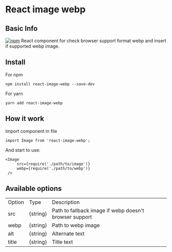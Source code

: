 # React image webp
## Basic Info
[![npm][npm]][npm-url]
React component for check browser support format webp and insert if supported webp image.

## Install
For npm
```
npm install react-image-webp --save-dev
```
For yarn
```
yarn add react-image-webp
```

## How it work

Import component in file
```
import Image from 'react-image-webp';
```

And start to use:
```
<Image
     src={require('./path/to/image')}
     webp={require('./path/to/webp')}
 />
 ```

 ## Available options
 <table>
 <tr>
 <td>Option</td>
 <td>Type</td>
 <td>Description</td>
 </tr>
 <tr>
 <td>src</td>
 <td>{string}</td>
 <td>Path to fallback image if webp doesn't browser support</td>
 </tr>
 <tr>
 <td>webp</td>
 <td>{string}</td>
 <td>Path to webp image</td>
 </tr>
 <tr>
 <td>alt</td>
 <td>{string}</td>
 <td>Alternate text</td>
 </tr>
 <tr>
 <td>title</td>
 <td>{string}</td>
 <td>Title text</td>
 </tr>
 </table>

[npm]: https://img.shields.io/npm/v/multi-loader.svg
[npm-url]: https://www.npmjs.com/package/react-image-webp